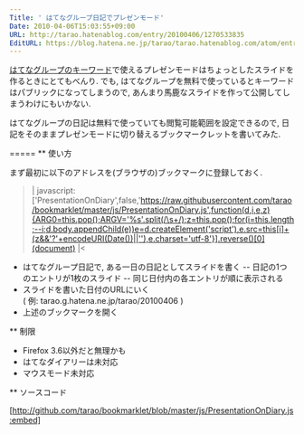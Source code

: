 ```yaml
---
Title: ' はてなグループ日記でプレゼンモード'
Date: 2010-04-06T15:03:55+09:00
URL: http://tarao.hatenablog.com/entry/20100406/1270533835
EditURL: https://blog.hatena.ne.jp/tarao/tarao.hatenablog.com/atom/entry/6653586347149236324
---
```


<a href="http://g.hatena.ne.jp/help#keyword">はてなグループのキーワード</a>で使えるプレゼンモードはちょっとしたスライドを作るときにとてもべんり. でも, はてなグループを無料で使っているとキーワードはパブリックになってしまうので, あんまり馬鹿なスライドを作って公開してしまうわけにもいかない.

はてなグループの日記は無料で使っていても閲覧可能範囲を設定できるので, 日記をそのままプレゼンモードに切り替えるブックマークレットを書いてみた.

=====
** 使い方

まず最初に以下のアドレスを(ブラウザの)ブックマークに登録しておく.
>|
javascript:['PresentationOnDiary',false,'https://raw.githubusercontent.com/tarao/bookmarklet/master/js/PresentationOnDiary.js',function(d,i,e,z){ARG0=this.pop();ARGV='%s'.split(/\s+/);z=this.pop();for(i=this.length;--i;d.body.appendChild(e))e=d.createElement('script'),e.src=this[i]+(z&&'?'+encodeURI(Date())||''),e.charset='utf-8'}].reverse()[0](document)
|<

+ はてなグループ日記で, ある一日の日記としてスライドを書く
-- 日記の1つのエントリが1枚のスライド
-- 同じ日付内の各エントリが順に表示される
+ スライドを書いた日付のURLにいく<br />( 例: tarao.g.hatena.ne.jp/tarao/20100406 )
+ 上述のブックマークを開く

** 制限

- Firefox 3.6以外だと無理かも
- はてなダイアリーは未対応
- マウスモード未対応

** ソースコード

[http://github.com/tarao/bookmarklet/blob/master/js/PresentationOnDiary.js:embed]
